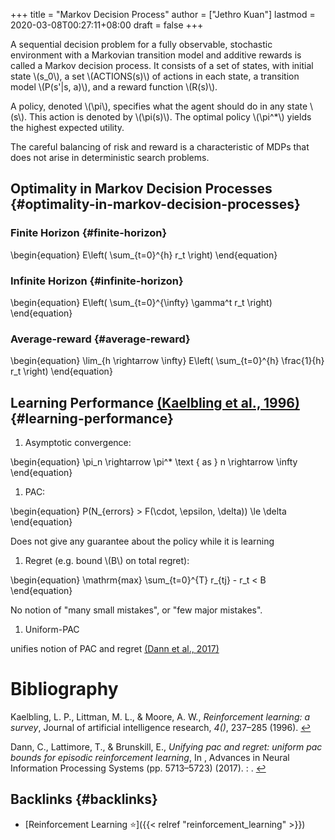 +++
title = "Markov Decision Process"
author = ["Jethro Kuan"]
lastmod = 2020-03-08T00:27:11+08:00
draft = false
+++

A sequential decision problem for a fully observable, stochastic
environment with a Markovian transition model and additive rewards is
called a Markov decision process. It consists of a set of states, with
initial state \\(s\_0\\), a set \\(ACTIONS(s)\\) of actions in each state, a
transition model \\(P(s'|s, a)\\), and a reward function \\(R(s)\\).

A policy, denoted \\(\pi\\), specifies what the agent should do in any state
\\(s\\). This action is denoted by \\(\pi(s)\\). The optimal policy \\(\pi^\*\\) yields the
highest expected utility.

The careful balancing of risk and reward is a characteristic of MDPs
that does not arise in deterministic search problems.


## Optimality in Markov Decision Processes {#optimality-in-markov-decision-processes}


### Finite Horizon {#finite-horizon}

\begin{equation}
  E\left( \sum\_{t=0}^{h} r\_t \right)
\end{equation}


### Infinite Horizon {#infinite-horizon}

\begin{equation}
  E\left( \sum\_{t=0}^{\infty} \gamma^t r\_t \right)
\end{equation}


### Average-reward {#average-reward}

\begin{equation}
\lim\_{h \rightarrow \infty} E\left( \sum\_{t=0}^{h} \frac{1}{h} r\_t \right)
\end{equation}


## Learning Performance <a id="fa8338b83ce7e1fef54aa80740d33fc3" href="#kaelbling1996reinforcement">(Kaelbling et al., 1996)</a> {#learning-performance}

1.  Asymptotic convergence:

\begin{equation}
\pi\_n \rightarrow \pi^\* \text { as } n \rightarrow \infty
\end{equation}

1.  PAC:

\begin{equation}
  P(N\_{errors} > F(\cdot, \epsilon, \delta)) \le \delta
\end{equation}

Does not give any guarantee about the policy while it is learning

1.  Regret (e.g. bound \\(B\\) on total regret):

\begin{equation}
  \mathrm{max} \sum\_{t=0}^{T} r\_{tj} - r\_t < B
\end{equation}

No notion of "many small mistakes", or "few major mistakes".

1.  Uniform-PAC

unifies notion of PAC and regret <a id="b921dd1021cc889ee3e2cec8ef08a5a9" href="#dann2017unifying">(Dann et al., 2017)</a>

# Bibliography
<a id="kaelbling1996reinforcement" target="_blank">Kaelbling, L. P., Littman, M. L., & Moore, A. W., *Reinforcement learning: a survey*, Journal of artificial intelligence research, *4()*, 237–285 (1996). </a> [↩](#fa8338b83ce7e1fef54aa80740d33fc3)

<a id="dann2017unifying" target="_blank">Dann, C., Lattimore, T., & Brunskill, E., *Unifying pac and regret: uniform pac bounds for episodic reinforcement learning*, In , Advances in Neural Information Processing Systems (pp. 5713–5723) (2017). : .</a> [↩](#b921dd1021cc889ee3e2cec8ef08a5a9)


## Backlinks {#backlinks}

-   [Reinforcement Learning ⭐]({{< relref "reinforcement_learning" >}})
